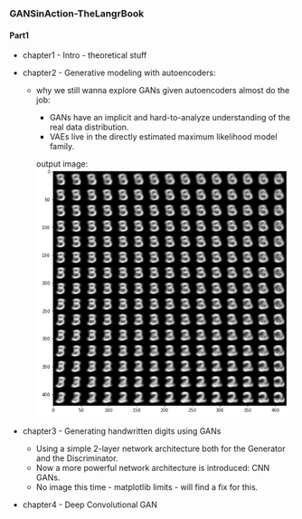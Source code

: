 ### GANSinAction-TheLangrBook

#### Part1
* chapter1 - Intro - theoretical stuff
* chapter2 - Generative modeling with autoencoders:
  * why we still wanna explore GANs given autoencoders almost do the job:
    * GANs have an implicit and hard-to-analyze understanding of the real data distribution. 
    * VAEs live in the directly estimated maximum likelihood model family.
    
    output image:
    ![vae output](https://github.com/ada-k/GANSinAction-TheLangrBook/blob/main/output%20images/vae.png)
* chapter3 - Generating handwritten digits using GANs
  * Using a simple 2-layer network architecture both for the Generator and the Discriminator.
  * Now a more powerful network architecture is introduced: CNN GANs.
  * No image this time - matplotlib limits - will find a fix for this.
 
* chapter4 - Deep Convolutional GAN
